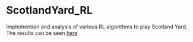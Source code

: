 # ScotlandYard_RL

Implemention and analysis of various RL algorithms to play Scotland Yard. 
The results can be seen [here](Report.pdf)

  
